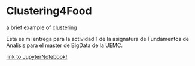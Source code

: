 # Clustering4Food
a brief example of clustering

Esta es mi entrega para la actividad 1 de la asignatura de Fundamentos de Analisis para el master de BigData de la UEMC.

[link to JupyterNotebook!](./ClusterFood.ipynb)


